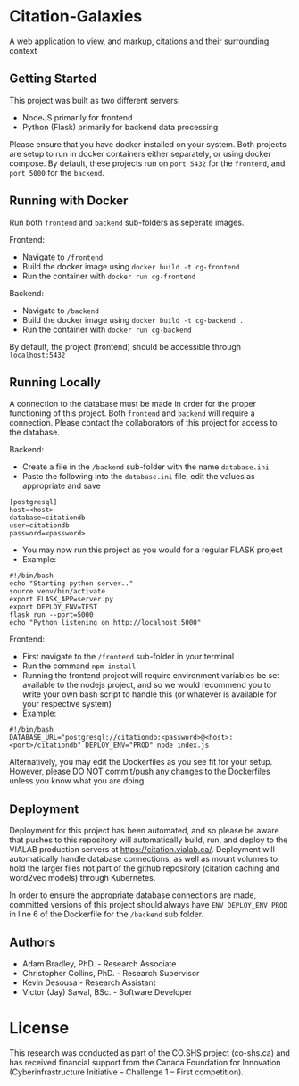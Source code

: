 # Citation-Galaxies
A web application to view, and markup, citations and their surrounding context

## Getting Started
This project was built as two different servers: 

- NodeJS primarily for frontend
- Python (Flask) primarily for backend data processing

Please ensure that you have docker installed on your system. Both projects are setup to run in docker containers either separately, or using docker compose. By default, these projects run on `port 5432` for the `frontend`, and `port 5000` for the `backend`.

## Running with Docker
Run both `frontend` and `backend` sub-folders as seperate images.

Frontend:
  - Navigate to `/frontend`
  - Build the docker image using `docker build -t cg-frontend .`
  - Run the container with `docker run cg-frontend`

Backend:
  - Navigate to `/backend`
  - Build the docker image using `docker build -t cg-backend .`
  - Run the container with `docker run cg-backend`

By default, the project (frontend) should be accessible through `localhost:5432`

## Running Locally
A connection to the database must be made in order for the proper functioning of this project. Both `frontend` and `backend` will require a connection. Please contact the collaborators of this project for access to the database.
  
Backend:
  - Create a file in the `/backend` sub-folder with the name `database.ini`
  - Paste the following into the `database.ini` file, edit the values as appropriate and save
  ```
  [postgresql]
  host=<host>
  database=citationdb
  user=citationdb
  password=<password>
  ```
  - You may now run this project as you would for a regular FLASK project
  - Example:
  ```
  #!/bin/bash
  echo "Starting python server.."
  source venv/bin/activate
  export FLASK_APP=server.py
  export DEPLOY_ENV=TEST
  flask run --port=5000
  echo "Python listening on http://localhost:5000"
  ```

Frontend: 
  - First navigate to the `/frontend` sub-folder in your terminal
  - Run the command `npm install`
  - Running the frontend project will require environment variables be set available to the nodejs project, and so we would recommend you to write your own bash script to handle this (or whatever is available for your respective system)
  - Example:
  ```
  #!/bin/bash
  DATABASE_URL="postgresql://citationdb:<password>@<host>:<port>/citationdb" DEPLOY_ENV="PROD" node index.js
  ```
  
Alternatively, you may edit the Dockerfiles as you see fit for your setup. However, please DO NOT commit/push any changes to the Dockerfiles unless you know what you are doing.

## Deployment
Deployment for this project has been automated, and so please be aware that pushes to this repository will automatically build, run, and deploy to the VIALAB production servers at https://citation.vialab.ca/. Deployment will automatically handle database connections, as well as mount volumes to hold the larger files not part of the github repository (citation caching and word2vec models) through Kubernetes.

In order to ensure the appropriate database connections are made, committed versions of this project should always have `ENV DEPLOY_ENV PROD` in line 6 of the Dockerfile for the `/backend` sub folder.

## Authors

* Adam Bradley, PhD. - Research Associate
* Christopher Collins, PhD. - Research Supervisor
* Kevin Desousa - Research Assistant
* Victor (Jay) Sawal, BSc. - Software Developer

# License
This research was conducted as part of the CO.SHS project (co-shs.ca) and has received financial support from the Canada Foundation for Innovation (Cyberinfrastructure Initiative – Challenge 1 – First competition).
